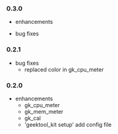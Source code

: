 ### 0.3.0

* enhancements

* bug fixes


### 0.2.1

* bug fixes
  * replaced color in gk_cpu_meter


### 0.2.0

* enhancements
  * gk_cpu_meter
  * gk_mem_meter
  * gk_cal
  * 'geektool_kit setup' add config file
